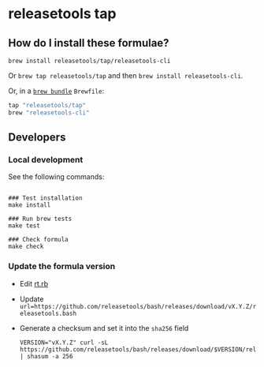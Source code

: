 # releasetools tap

## How do I install these formulae?

`brew install releasetools/tap/releasetools-cli`

Or `brew tap releasetools/tap` and then `brew install releasetools-cli`.

Or, in a [`brew bundle`](https://github.com/Homebrew/homebrew-bundle) `Brewfile`:

```ruby
tap "releasetools/tap"
brew "releasetools-cli"
```

## Developers

### Local development

See the following commands:

```shell

### Test installation
make install

### Run brew tests
make test

### Check formula
make check
```

### Update the formula version

- Edit [rt.rb](Formula/rt.rb)
- Update `url=https://github.com/releasetools/bash/releases/download/vX.Y.Z/releasetools.bash`
- Generate a checksum and set it into the `sha256` field

  ```shell
  VERSION="vX.Y.Z" curl -sL https://github.com/releasetools/bash/releases/download/$VERSION/releasetools.bash | shasum -a 256
  ```
